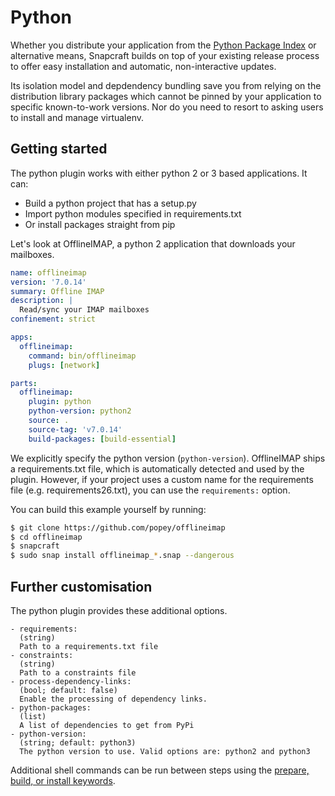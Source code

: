 # Python

Whether you distribute your application from the [Python Package Index](https://pypi.python.org) or alternative means, Snapcraft builds on top of your existing release process to offer easy installation and automatic, non-interactive updates.

Its isolation model and depdendency bundling save you from relying on the distribution library packages which cannot be pinned by your application to specific known-to-work versions. Nor do you need to resort to asking users to install and manage virtualenv.

## Getting started

The python plugin works with either python 2 or 3 based applications. It can:

- Build a python project that has a setup.py
- Import python modules specified in requirements.txt
- Or install packages straight from pip

Let's look at OfflineIMAP, a python 2 application that downloads your mailboxes.
```yaml
name: offlineimap
version: '7.0.14'
summary: Offline IMAP
description: |
  Read/sync your IMAP mailboxes
confinement: strict

apps:
  offlineimap:
    command: bin/offlineimap
    plugs: [network]

parts:
  offlineimap:
    plugin: python
    python-version: python2
    source: .
    source-tag: 'v7.0.14'
    build-packages: [build-essential]
```

We explicitly specify the python version (`python-version`). OfflineIMAP ships a requirements.txt file, which is automatically detected and used by the plugin. However, if your project uses a custom name for the requirements file (e.g. requirements26.txt), you can use the `requirements:` option.

You can build this example yourself by running:
```sh
$ git clone https://github.com/popey/offlineimap
$ cd offlineimap
$ snapcraft
$ sudo snap install offlineimap_*.snap --dangerous
```

## Further customisation
The python plugin provides these additional options.

```
- requirements:
  (string)
  Path to a requirements.txt file
- constraints:
  (string)
  Path to a constraints file
- process-dependency-links:
  (bool; default: false)
  Enable the processing of dependency links.
- python-packages:
  (list)
  A list of dependencies to get from PyPi
- python-version:
  (string; default: python3)
  The python version to use. Valid options are: python2 and python3
  ```

  Additional shell commands can be run between steps using the [prepare, build, or install keywords](https://snapcraft.io/docs/reference/plugins/common).
